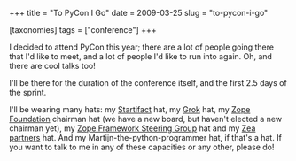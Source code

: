 +++
title = "To PyCon I Go"
date = 2009-03-25
slug = "to-pycon-i-go"

[taxonomies]
tags = ["conference"]
+++

I decided to attend PyCon this year; there are a lot of people going
there that I'd like to meet, and a lot of people I'd like to run into
again. Oh, and there are cool talks too!

I'll be there for the duration of the conference itself, and the first
2.5 days of the sprint.

I'll be wearing many hats: my [Startifact](http://startifact.com) hat,
my [Grok](http://grok.zope.org) hat, my [Zope
Foundation](http://foundation.zope.org) chairman hat (we have a new
board, but haven't elected a new chairman yet), my [Zope Framework
Steering Group](http://docs.zope.org/zopeframework/) hat and my [Zea
partners](http://www.zeapartners.org/) hat. And my
Martijn-the-python-programmer hat, if that's a hat. If you want to talk
to me in any of these capacities or any other, please do!
